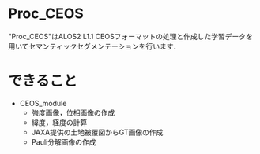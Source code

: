 # Proc_CEOS
"Proc_CEOS"はALOS2 L1.1 CEOSフォーマットの処理と作成した学習データを用いてセマンティックセグメンテーションを行います．

# できること
- CEOS_module
    - 強度画像，位相画像の作成
    - 緯度，経度の計算
    - JAXA提供の土地被覆図からGT画像の作成
    - Pauli分解画像の作成
